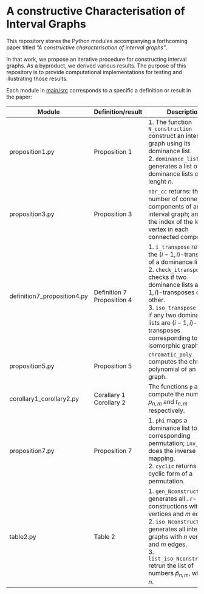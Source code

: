 # A constructive Characterisation of Interval Graphs

This repository stores the Python modules accompanying a forthcoming paper titled *"A constructive characterisation of interval graphs"*.

In that work, we propose an iterative procedure for constructing interval graphs. As a byproduct, we derived various results. The purpose of this repository is to provide computational implementations for testing and illustrating those results. 

Each module in [main/src](https://github.com/n-chikh/A-constructive-characterisation-of-interval-graphs/tree/main/src) corresponds to a specific a definition or result in the paper:

| Module      | Definition/result | Description |
| ----------- | ----------- | ----------- |
| proposition1.py      | Proposition 1       | 1. The function `N_construction` construct an interval graph using its dominance list. <br> 2. `dominance_lists` generates a list of all dominance lists of lenght $n$. |
| proposition3.py   | Proposition 3       | `nbr_cc` returns: the number of connected components of an interval graph; and the the index of the leftmost vertex in each connected component. |
| definition7_proposition4.py   | Definition 7 <br> Proposition 4       | 1. `i_transpose` returns the $(i-1,i)$-transpose of a dominance list. <br> 2. `check_itranspose` checks if two dominance lists are $(i-1,i)$-transposes of each other. <br> 3. `iso_transpose` checks if any two dominance lists are $(i-1,i)$-transposes corresponding to two isomorphic graphs. |
| proposition5.py   | Proposition 5       | `chromatic_poly` computes the chromatic polynomial of an interval graph.|
| corollary1_corollary2.py   | Corallary 1 <br> Corollary 2       | The functions `p` and `t` compute the numbers $p_{n,m}$ and $t_{n,m}$ respectively. | 
| proposition7.py   | Proposition 7       | 1. `phi` maps a dominance list to its corresponding permutation; `inv_phi` does the inverse mapping. <br> 2. `cyclic` returns the cyclic form of a permutation. | 
| table2.py   | Table 2      | 1. `gen_Nconstructions` generates all $\mathcal{N}$-constructions with $n$ vertices and $m$ edges. <br> 2. `iso_Nconstructions` generates all interval graphs with $n$ vertices and $m$ edges. <br> 3. `list_iso_Nconstructions` retrun the list of numbers $\widetilde{p}_{n,m}$, with fixed $n$. |
